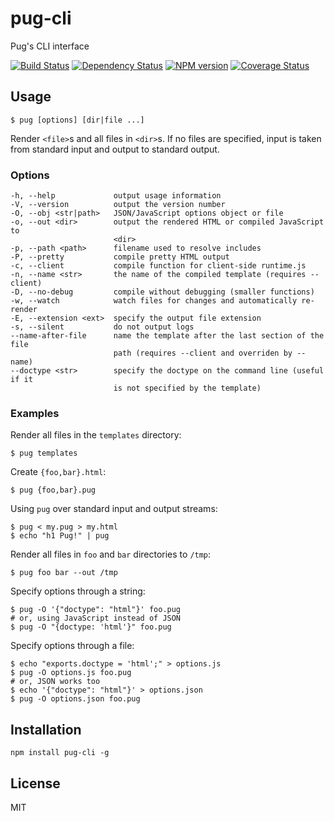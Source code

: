 # pug-cli

Pug's CLI interface

[![Build Status](https://img.shields.io/travis/pugjs/pug-cli/master.svg)](https://travis-ci.org/pugjs/pug-cli)
[![Dependency Status](https://img.shields.io/david/pugjs/pug-cli.svg)](https://david-dm.org/pugjs/pug-cli)
[![NPM version](https://img.shields.io/npm/v/pug-cli.svg)](https://www.npmjs.org/package/pug-cli)
[![Coverage Status](https://img.shields.io/codecov/c/github/pugjs/pug-cli.svg)](https://codecov.io/gh/pugjs/pug-cli)

## Usage

```
$ pug [options] [dir|file ...]
```

Render `<file>`s and all files in `<dir>`s. If no files are specified,
input is taken from standard input and output to standard output.

### Options

```
-h, --help             output usage information
-V, --version          output the version number
-O, --obj <str|path>   JSON/JavaScript options object or file
-o, --out <dir>        output the rendered HTML or compiled JavaScript to
                       <dir>
-p, --path <path>      filename used to resolve includes
-P, --pretty           compile pretty HTML output
-c, --client           compile function for client-side runtime.js
-n, --name <str>       the name of the compiled template (requires --client)
-D, --no-debug         compile without debugging (smaller functions)
-w, --watch            watch files for changes and automatically re-render
-E, --extension <ext>  specify the output file extension
-s, --silent           do not output logs
--name-after-file      name the template after the last section of the file
                       path (requires --client and overriden by --name)
--doctype <str>        specify the doctype on the command line (useful if it
                       is not specified by the template)
```

### Examples

Render all files in the `templates` directory:

```
$ pug templates
```

Create `{foo,bar}.html`:

```
$ pug {foo,bar}.pug
```

Using `pug` over standard input and output streams:

```
$ pug < my.pug > my.html
$ echo "h1 Pug!" | pug
```

Render all files in `foo` and `bar` directories to `/tmp`:

```
$ pug foo bar --out /tmp
```

Specify options through a string:

```
$ pug -O '{"doctype": "html"}' foo.pug
# or, using JavaScript instead of JSON
$ pug -O "{doctype: 'html'}" foo.pug
```

Specify options through a file:

```
$ echo "exports.doctype = 'html';" > options.js
$ pug -O options.js foo.pug
# or, JSON works too
$ echo '{"doctype": "html"}' > options.json
$ pug -O options.json foo.pug
```

## Installation

    npm install pug-cli -g

## License

MIT
